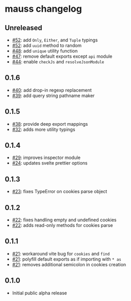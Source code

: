 # mauss changelog

## Unreleased

- [#52](https://github.com/alchemauss/mauss/pull/52): add `Only`, `Either`, and `Tuple` typings
- [#52](https://github.com/alchemauss/mauss/pull/52): add `uuid` method to random
- [#48](https://github.com/alchemauss/mauss/pull/48): add `unique` utility function
- [#47](https://github.com/alchemauss/mauss/pull/47): remove default exports except `api` module
- [#44](https://github.com/alchemauss/mauss/pull/44): enable `checkJs` and `resolveJsonModule`

## 0.1.6

- [#40](https://github.com/alchemauss/mauss/pull/40): add drop-in regexp replacement
- [#39](https://github.com/alchemauss/mauss/pull/39): add query string pathname maker

## 0.1.5

- [#38](https://github.com/alchemauss/mauss/pull/38): provide deep export mappings
- [#32](https://github.com/alchemauss/mauss/pull/32): adds more utility typings

## 0.1.4

- [#29](https://github.com/alchemauss/mauss/pull/29): improves inspector module
- [#24](https://github.com/alchemauss/mauss/pull/24): updates svelte prettier options

## 0.1.3

- [#23](https://github.com/alchemauss/mauss/pull/23): fixes TypeError on cookies parse object

## 0.1.2

- [#22](https://github.com/alchemauss/mauss/pull/22): fixes handling empty and undefined cookies
- [#22](https://github.com/alchemauss/mauss/pull/22): adds read-only methods for cookies parse

## 0.1.1

- [#21](https://github.com/alchemauss/mauss/pull/21): workaround vite bug for `cookies` and `find`
- [#21](https://github.com/alchemauss/mauss/pull/21): polyfill default exports as if importing with `* as`
- [#21](https://github.com/alchemauss/mauss/pull/21): removes additional semicolon in cookies creation

## 0.1.0

- Initial public alpha release
